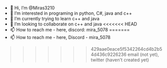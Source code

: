 - 👋 Hi, I’m @Miras3210
- 👀 I’m interested in programing in python, C#, java and c++
- 🌱 I’m currently trying to learn c++ and java
- 💞️ I’m looking to collaborate on c++ and java
<<<<<<< HEAD
- 📫 How to reach me - here, discord: mira_5078
=======
- 📫 How to reach me - here, Discord - mira_5078
>>>>>>> 429aae0eace5f5342264cd4b2b54d436c9226236
email (not yet), twitter (haven't created yet)

<!---
Miras3210/Miras3210 is a ✨ special ✨ repository because its `README.md` (this file) appears on your GitHub profile.
You can click the Preview link to take a look at your changes.
--->
